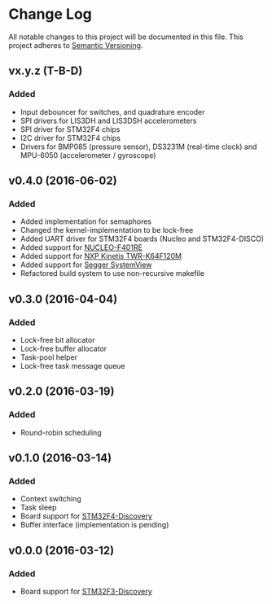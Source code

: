 # Change Log

All notable changes to this project will be documented in this file.
This project adheres to [Semantic Versioning](http://semver.org/).

## vx.y.z (T-B-D)

### Added

   - Input debouncer for switches, and quadrature encoder
   - SPI drivers for LIS3DH and LIS3DSH accelerometers
   - SPI driver for STM32F4 chips
   - I2C driver for STM32F4 chips
   - Drivers for BMP085 (pressure sensor), DS3231M (real-time clock) and MPU-6050 (accelerometer / gyroscope)

## v0.4.0 (2016-06-02)

### Added

   - Added implementation for semaphores
   - Changed the kernel-implementation to be lock-free
   - Added UART driver for STM32F4 boards (Nucleo and STM32F4-DISCO)
   - Added support for [NUCLEO-F401RE](http://www.st.com/web/catalog/tools/FM116/SC959/SS1532/LN1847/PF260000)
   - Added support for [NXP Kinetis TWR-K64F120M](http://www.nxp.com/products/sensors/accelerometers/3-axis-accelerometers/kinetis-k64-mcu-tower-system-module:TWR-K64F120M)
   - Added support for [Segger SystemView](https://www.segger.com/systemview.html)
   - Refactored build system to use non-recursive makefile

## v0.3.0 (2016-04-04)

### Added

   - Lock-free bit allocator
   - Lock-free buffer allocator
   - Task-pool helper
   - Lock-free task message queue

## v0.2.0 (2016-03-19)

### Added

   - Round-robin scheduling

## v0.1.0 (2016-03-14)

### Added

   - Context switching
   - Task sleep
   - Board support for [STM32F4-Discovery](http://www.st.com/web/catalog/tools/FM116/SC959/SS1532/PF252419)
   - Buffer interface (implementation is pending)

## v0.0.0 (2016-03-12)

### Added

   - Board support for [STM32F3-Discovery](http://www.st.com/web/catalog/tools/FM116/SC959/SS1532/PF254044)
